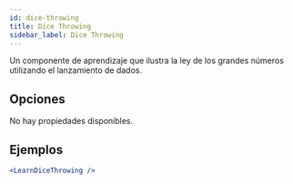 ```yaml
---
id: dice-throwing
title: Dice Throwing
sidebar_label: Dice Throwing
---
```


Un componente de aprendizaje que ilustra la ley de los grandes números utilizando el lanzamiento de dados.

## Opciones

No hay propiedades disponibles.

## Ejemplos

```jsx live
<LearnDiceThrowing />
```


